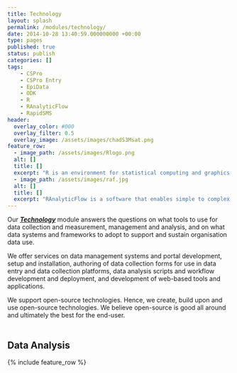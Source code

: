 ```yaml
---
title: Technology
layout: splash
permalink: /modules/technology/
date: 2014-10-28 13:40:59.000000000 +00:00
type: pages
published: true
status: publish
categories: []
tags:
    - CSPro
    - CSPro Entry
    - EpiData
    - ODK
    - R
    - RAnalyticFlow
    - RapidSMS
header:
  overlay_color: #000
  overlay_filter: 0.5
  overlay_image: /assets/images/chadS3Msat.png
feature_row:
  - image_path: /assets/images/Rlogo.png
  alt: []
  title: []
  excerpt: "R is an environment for statistical computing and graphics. It is an integrated suite of software facilities for data manipulation, calculation and graphical display. It is called a software “environment” to characterise it as a fully planned and coherent system, rather than an incremental accretion of very specific and inflexible tools, as is frequently the case with other data analysis software. R is available as Free Software under the terms of the Free Software Foundation’s GNU General Public License in source code form. It compiles and runs on a wide variety of UNIX platforms and similar systems (including FreeBSD and Linux), Windows and MacOS."
  - image_path: /assets/images/raf.jpg
  alt: []
  title: []
  excerpt: "RAnalyticFlow is a software that enables simple to complex data analysis through the drawing of analysis flowcharts. The key advantage of the use of analysis flowcharts is the effective sharing of the data analysis processes in multi-user or multi-developer or team collaboration contexts. RAnalyticFlow is one of a number of integrated / interactive development environment (IDE) for R. An IDE is a software application that provides comprehensive facilities to computer programmers for software development. The RAnalyticFlow software is developed and made available without charge for any purpose by ef-prime, Inc."
---
```


Our ***[Technology](https://validmeasures.github.io/modules/technology/)*** module answers the questions on what tools to use for data collection and measurement, management and analysis, and on what data systems and frameworks to adopt to support and sustain organisation data use.

We offer services on data management systems and portal development, setup and installation, authoring of data collection forms for use in data entry and data collection platforms, data analysis scripts and workflow development and deployment, and development of web-based tools and applications.

We support open-source technologies. Hence, we create, build upon and use open-source technologies. We believe open-source is good all around and ultimately the best for the end-user.
<br/>
<br/>

## Data Analysis

{% include feature_row %}